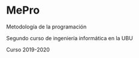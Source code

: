 # MePro
Metodología de la programación

Segundo curso de ingeniería informática en la UBU

Curso 2019-2020
